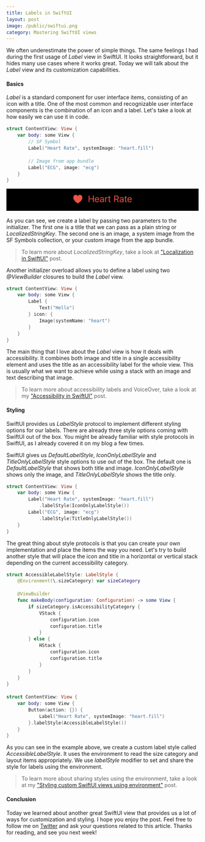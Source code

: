 ```yaml
---
title: Labels in SwiftUI
layout: post
image: /public/swiftui.png
category: Mastering SwiftUI views
---
```


We often underestimate the power of simple things. The same feelings I had during the first usage of *Label* view in SwiftUI. It looks straightforward, but it hides many use cases where it works great. Today we will talk about the *Label* view and its customization capabilities.

#### Basics
*Label* is a standard component for user interface items, consisting of an icon with a title. One of the most common and recognizable user interface components is the combination of an icon and a label. Let's take a look at how easily we can use it in code.

```swift
struct ContentView: View {
    var body: some View {
        // SF Symbol
        Label("Heart Rate", systemImage: "heart.fill")
        
        // Image from app bundle
        Label("ECG", image: "ecg")
    }
}
```

![label](/public/label.png)

As you can see, we create a label by passing two parameters to the initializer. The first one is a title that we can pass as a plain string or *LocalizedStringKey*. The second one is an image, a system image from the SF Symbols collection, or your custom image from the app bundle.

> To learn more about *LocalizedStringKey*, take a look at ["Localization in SwiftUI"](/2019/10/16/localization-in-swiftui/) post.

Another initializer overload allows you to define a label using two *@ViewBuilder* closures to build the *Label* view.

```swift
struct ContentView: View {
    var body: some View {
        Label {
            Text("Hello")
        } icon: {
            Image(systemName: "heart")
        }
    }
}
```

The main thing that I love about the *Label* view is how it deals with accessibility. It combines both image and title in a single accessibility element and uses the title as an accessibility label for the whole view. This is usually what we want to achieve while using a stack with an image and text describing that image.

> To learn more about accessibility labels and VoiceOver, take a look at my ["Accessibility in SwiftUI"](/2019/09/10/accessibility-in-swiftui/) post.

#### Styling
SwiftUI provides us *LabelStyle* protocol to implement different styling options for our labels. There are already three style options coming with SwiftUI out of the box. You might be already familiar with style protocols in SwiftUI, as I already covered it on my blog a few times.

SwiftUI gives us *DefaultLabelStyle*, *IconOnlyLabelStyle* and *TitleOnlyLabelStyle* style options to use out of the box. The default one is *DefaultLabelStyle* that shows both title and image. *IconOnlyLabelStyle* shows only the image, and *TitleOnlyLabelStyle* shows the title only.

```swift
struct ContentView: View {
    var body: some View {
        Label("Heart Rate", systemImage: "heart.fill")
            .labelStyle(IconOnlyLabelStyle())
        Label("ECG", image: "ecg")
            .labelStyle(TitleOnlyLabelStyle())
    }
}
```

The great thing about style protocols is that you can create your own implementation and place the items the way you need. Let's try to build another style that will place the icon and title in a horizontal or vertical stack depending on the current accessibility category.

```swift
struct AccessibleLabelStyle: LabelStyle {
    @Environment(\.sizeCategory) var sizeCategory

    @ViewBuilder
    func makeBody(configuration: Configuration) -> some View {
        if sizeCategory.isAccessibilityCategory {
            VStack {
                configuration.icon
                configuration.title
            }
        } else {
            HStack {
                configuration.icon
                configuration.title
            }
        }
    }
}

struct ContentView: View {
    var body: some View {
        Button(action: {}) {
            Label("Heart Rate", systemImage: "heart.fill")
        }.labelStyle(AccessibleLabelStyle())
    }
}
```

As you can see in the example above, we create a custom label style called *AccessibleLabelStyle*. It uses the environment to read the size category and layout items appropriately. We use *labelStyle* modifier to set and share the style for labels using the environment.

> To learn more about sharing styles using the environment, take a look at my ["Styling custom SwiftUI views using environment"](/2020/12/09/styling-custom-swiftui-views-using-environment/) post.

#### Conclusion
Today we learned about another great SwiftUI view that provides us a lot of ways for customization and styling. I hope you enjoy the post. Feel free to follow me on [Twitter](https://twitter.com/mecid) and ask your questions related to this article. Thanks for reading, and see you next week!